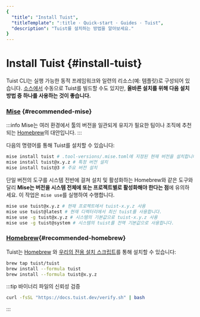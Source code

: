 ```yaml
---
{
  "title": "Install Tuist",
  "titleTemplate": ":title · Quick-start · Guides · Tuist",
  "description": "Tuist를 설치하는 방법을 알아보세요."
}
---
```

# Install Tuist {#install-tuist}

Tuist CLI는 실행 가능한 동적 프레임워크와 일련의 리소스(예: 템플릿)로 구성되어 있습니다. [소스에서](https://github.com/tuist/tuist) 수동으로 Tuist를 빌드할 수도 있지만, **올바른 설치를 위해 다음 설치 방법 중 하나를 사용하는 것이 좋습니다.**

### <a href="https://github.com/jdx/mise">Mise</a> {#recommended-mise}

:::info
Mise는 여러 환경에서 툴의 버전을 일관되게 유지가 필요한 팀이나 조직에 추천되는 [Homebrew](https://brew.sh)의 대안입니다.
:::

다음의 명령어를 통해 Tuist를 설치할 수 있습니다:

```bash
mise install tuist # .tool-versions/.mise.toml에 지정된 현재 버전을 설치합니다.
mise install tuist@x.y.z # 특정 버전 설치
mise install tuist@3 # 주요 버전 설치
```

단일 버전의 도구를 시스템 전반에 걸쳐 설치 및 활성화하는 Homebrew와 같은 도구와 달리 **Mise는 버전을 시스템 전체에 또는 프로젝트별로 활성화해야 한다는 점**에 유의하세요. 이 작업은 `mise use`를 실행하여 수행합니다.

```bash
mise use tuist@x.y.z # 현재 프로젝트에서 tuist-x.y.z 사용
mise use tuist@latest # 현재 디렉터리에서 최신 tuist를 사용합니다.
mise use -g tuist@x.y.z # 시스템의 기본값으로 tuist-x.y.z 사용
mise use -g tuist@system # 시스템의 tuist를 전역 기본값으로 사용합니다.
```

### <a href="https://brew.sh">Homebrew</a>{#recommended-homebrew}

Tuist는 [Homebrew](https://brew.sh) 와 [우리의 전용 설치 스크립트](https://github.com/tuist/homebrew-tuist)를 통해 설치할 수 있습니다:

```bash
brew tap tuist/tuist
brew install --formula tuist
brew install --formula tuist@x.y.z
```

:::tip 바이너리 파일의 신뢰성 검증

```bash
curl -fsSL "https://docs.tuist.dev/verify.sh" | bash
```

:::
